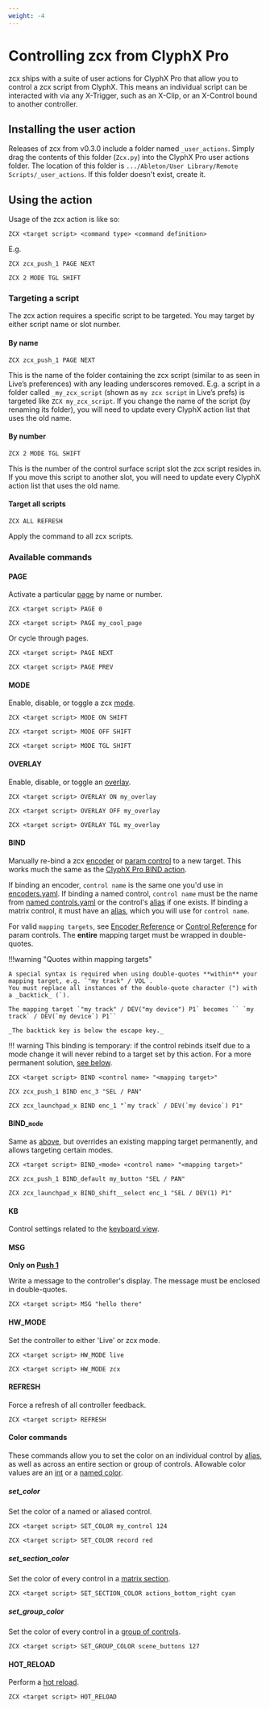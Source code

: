 ```yaml
---
weight: -4
---
```


# Controlling zcx from ClyphX Pro

zcx ships with a suite of user actions for ClyphX Pro that allow you to control a zcx script from ClyphX. This means an individual script can be interacted with via any X-Trigger, such as an X-Clip, or an X-Control bound to another controller.

## Installing the user action

Releases of zcx from v0.3.0 include a folder named `_user_actions`. Simply drag the contents of this folder (`Zcx.py`) into the ClyphX Pro user actions folder. The location of this folder is `.../Ableton/User Library/Remote Scripts/_user_actions`. If this folder doesn't exist, create it.

## Using the action

Usage of the zcx action is like so:

`ZCX <target script> <command type> <command definition>`

E.g.

`ZCX zcx_push_1 PAGE NEXT`

`ZCX 2 MODE TGL SHIFT`

### Targeting a script

The zcx action requires a specific script to be targeted. You may target by either script name or slot number.

#### By name

`ZCX zcx_push_1 PAGE NEXT`

This is the name of the folder containing the zcx script (similar to as seen in Live’s preferences) with any leading underscores removed. E.g. a script in a folder called `_my_zcx_script` (shown as `my zcx script` in Live’s prefs) is targeted like `ZCX my_zcx_script`. If you change the name of the script (by renaming its folder), you will need to update every ClyphX action list that uses the old name.

#### By number

`ZCX 2 MODE TGL SHIFT`

This is the number of the control surface script slot the zcx script resides in. If you move this script to another slot, you will need to update every ClyphX action list that uses the old name.

#### Target all scripts

`ZCX ALL REFRESH`

Apply the command to all zcx scripts.

### Available commands

#### PAGE

Activate a particular [page](getting-started/zcx-concepts.md#pages) by name or number.

`ZCX <target script> PAGE 0`

`ZCX <target script> PAGE my_cool_page`

Or cycle through pages.

`ZCX <target script> PAGE NEXT`

`ZCX <target script> PAGE PREV`

#### MODE

Enable, disable, or toggle a zcx [mode](getting-started/zcx-concepts.md#modes).

`ZCX <target script> MODE ON SHIFT`

`ZCX <target script> MODE OFF SHIFT`

`ZCX <target script> MODE TGL SHIFT`

#### OVERLAY

Enable, disable, or toggle an [overlay](overlays-layers.md#overlays).

`ZCX <target script> OVERLAY ON my_overlay`

`ZCX <target script> OVERLAY OFF my_overlay`

`ZCX <target script> OVERLAY TGL my_overlay`

#### BIND

Manually re-bind a zcx [encoder](../reference/encoder.md) or [param control](../reference/control/param.md) to a new target.
This works much the same as the [ClyphX Pro BIND action](https://www.cxpman.com/action-reference/global-actions/#bind-i-x).

If binding an encoder, `control name` is the same one you'd use in [encoders.yaml](../reference/file/encoders.md).
If binding a named control, `control name` must be the name from [named controls.yaml](../reference/file/named_controls.md) or the control's [alias](../reference/control/standard.md#alias) if one exists.
If binding a matrix control, it must have an [alias](../reference/control/standard.md#alias), which you will use for `control name`.

For valid `mapping targets`, see [Encoder Reference](../reference/encoder.md#mapping-targets) or [Control Reference](../reference/control/param.md#additional-mapping-targets) for param controls.
The **entire** mapping target must be wrapped in double-quotes.

!!!warning "Quotes within mapping targets"
    
    A special syntax is required when using double-quotes **within** your mapping target, e.g. `"my track" / VOL`.
    You must replace all instances of the double-quote character (") with a _backtick_ (`).

    The mapping target `"my track" / DEV("my device") P1` becomes `` `my track` / DEV(`my device`) P1``

    _The backtick key is below the escape key._


!!! warning
    This binding is temporary: if the control rebinds itself due to a mode change it will never rebind to a target set by this action.
    For a more permanent solution, [see below](#bind_mode).

`ZCX <target script> BIND <control name> "<mapping target>"`

`ZCX zcx_push_1 BIND enc_3 "SEL / PAN"`

```ZCX zcx_launchpad_x BIND enc_1 "`my track` / DEV(`my device`) P1"```

#### BIND_`mode`

Same as [above](#bind), but overrides an existing mapping target permanently, and allows targeting certain modes.

`ZCX <target script> BIND_<mode> <control name> "<mapping target>"`

`ZCX zcx_push_1 BIND_default my_button "SEL / PAN"`

`ZCX zcx_launchpad_x BIND_shift__select enc_1 "SEL / DEV(1) P1"`

#### KB

Control settings related to the [keyboard view](keyboard.md#melodic-settings).

#### MSG

**Only on [Push 1](../reference/hardware/push-1.md)**

Write a message to the controller's display. The message must be enclosed in double-quotes.

`ZCX <target script> MSG "hello there"`

#### HW_MODE

Set the controller to either 'Live' or zcx mode.

`ZCX <target script> HW_MODE live`

`ZCX <target script> HW_MODE zcx`

#### REFRESH

Force a refresh of all controller feedback.

`ZCX <target script> REFRESH`

#### Color commands

These commands allow you to set the color on an individual control by [alias](../reference/control/standard.md#alias), as well as across an entire section or group of controls.
Allowable color values are an [int](../reference/color.md#midi-value) or a [named color](../reference/color.md#name).

##### set_color

Set the color of a named or aliased control.

`ZCX <target script> SET_COLOR my_control 124`

`ZCX <target script> SET_COLOR record red`

##### set_section_color

Set the color of every control in a [matrix section](getting-started/zcx-concepts.md#matrix-sections).

`ZCX <target script> SET_SECTION_COLOR actions_bottom_right cyan`

##### set_group_color

Set the color of every control in a [group of controls](../reference/template.md#group-templates).

`ZCX <target script> SET_GROUP_COLOR scene_buttons 127`

#### HOT_RELOAD

Perform a [hot reload](reloading-control-surfaces.md#hot-reload).

`ZCX <target script> HOT_RELOAD`
